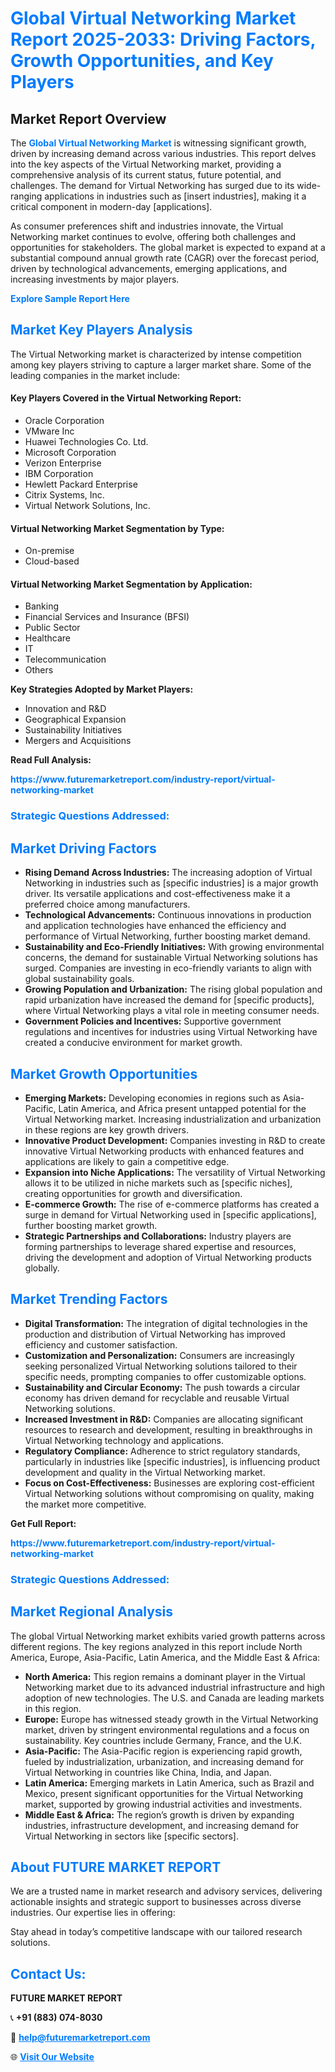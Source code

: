 <h1 style="color: #007BFF;">Global Virtual Networking Market Report 2025-2033: Driving Factors, Growth Opportunities, and Key Players</h1>

<section id="overview">
<h2>Market Report Overview</h2>
<p>The <a href="https://www.futuremarketreport.com/industry-report/virtual-networking-market" style="color: #007BFF; text-decoration: none;"><strong>Global Virtual Networking Market</strong></a> is witnessing significant growth, driven by increasing demand across various industries. This report delves into the key aspects of the Virtual Networking market, providing a comprehensive analysis of its current status, future potential, and challenges. The demand for Virtual Networking has surged due to its wide-ranging applications in industries such as [insert industries], making it a critical component in modern-day [applications].</p>
<p>As consumer preferences shift and industries innovate, the Virtual Networking market continues to evolve, offering both challenges and opportunities for stakeholders. The global market is expected to expand at a substantial compound annual growth rate (CAGR) over the forecast period, driven by technological advancements, emerging applications, and increasing investments by major players.</p>
</section>

<section id="overview">
<p><a href="https://www.futuremarketreport.com/request-sample/reportId=105303" style="color: #007BFF; text-decoration: none;"><strong>Explore Sample Report Here</strong></a></p>
</section>

<section id="key-players">
<h2 style="color: #007BFF;">Market Key Players Analysis</h2>
<p>The Virtual Networking market is characterized by intense competition among key players striving to capture a larger market share. Some of the leading companies in the market include:</p>
<h4>Key Players Covered in the Virtual Networking Report:</h4>
<ul><li>Oracle Corporation</li><li>VMware Inc</li><li>Huawei Technologies Co. Ltd.</li><li>Microsoft Corporation</li><li>Verizon Enterprise</li><li>IBM Corporation</li><li>Hewlett Packard Enterprise</li><li>Citrix Systems, Inc.</li><li>Virtual Network Solutions, Inc.</li></ul>
<h4>Virtual Networking Market Segmentation by Type:</h4>
<ul><li>On-premise</li><li>Cloud-based</li></ul>

<h4>Virtual Networking Market Segmentation by Application:</h4>
<ul><li>Banking</li><li>Financial Services and Insurance (BFSI)</li><li>Public Sector</li><li>Healthcare</li><li>IT</li><li>Telecommunication</li><li>Others</li></ul>
<p><strong>Key Strategies Adopted by Market Players:</strong></p>
<ul>
<li>Innovation and R&D</li>
<li>Geographical Expansion</li>
<li>Sustainability Initiatives</li>
<li>Mergers and Acquisitions</li>
</ul>
</section>

<section>
<p><strong>Read Full Analysis: </strong></p><a href="https://www.futuremarketreport.com/industry-report/virtual-networking-market" style="color: #007BFF; text-decoration: none;"><strong>https://www.futuremarketreport.com/industry-report/virtual-networking-market</strong></a>
<h3 style="color: #007BFF;">Strategic Questions Addressed:</h3>
</section>

<section id="driving-factors">
<h2 style="color: #007BFF;">Market Driving Factors</h2>
<ul>
<li><strong>Rising Demand Across Industries:</strong> The increasing adoption of Virtual Networking in industries such as [specific industries] is a major growth driver. Its versatile applications and cost-effectiveness make it a preferred choice among manufacturers.</li>
<li><strong>Technological Advancements:</strong> Continuous innovations in production and application technologies have enhanced the efficiency and performance of Virtual Networking, further boosting market demand.</li>
<li><strong>Sustainability and Eco-Friendly Initiatives:</strong> With growing environmental concerns, the demand for sustainable Virtual Networking solutions has surged. Companies are investing in eco-friendly variants to align with global sustainability goals.</li>
<li><strong>Growing Population and Urbanization:</strong> The rising global population and rapid urbanization have increased the demand for [specific products], where Virtual Networking plays a vital role in meeting consumer needs.</li>
<li><strong>Government Policies and Incentives:</strong> Supportive government regulations and incentives for industries using Virtual Networking have created a conducive environment for market growth.</li>
</ul>
</section>

<section id="growth-opportunities">
<h2 style="color: #007BFF;">Market Growth Opportunities</h2>
<ul>
<li><strong>Emerging Markets:</strong> Developing economies in regions such as Asia-Pacific, Latin America, and Africa present untapped potential for the Virtual Networking market. Increasing industrialization and urbanization in these regions are key growth drivers.</li>
<li><strong>Innovative Product Development:</strong> Companies investing in R&D to create innovative Virtual Networking products with enhanced features and applications are likely to gain a competitive edge.</li>
<li><strong>Expansion into Niche Applications:</strong> The versatility of Virtual Networking allows it to be utilized in niche markets such as [specific niches], creating opportunities for growth and diversification.</li>
<li><strong>E-commerce Growth:</strong> The rise of e-commerce platforms has created a surge in demand for Virtual Networking used in [specific applications], further boosting market growth.</li>
<li><strong>Strategic Partnerships and Collaborations:</strong> Industry players are forming partnerships to leverage shared expertise and resources, driving the development and adoption of Virtual Networking products globally.</li>
</ul>
</section>

<section id="trending-factors">
<h2 style="color: #007BFF;">Market Trending Factors</h2>
<ul>
<li><strong>Digital Transformation:</strong> The integration of digital technologies in the production and distribution of Virtual Networking has improved efficiency and customer satisfaction.</li>
<li><strong>Customization and Personalization:</strong> Consumers are increasingly seeking personalized Virtual Networking solutions tailored to their specific needs, prompting companies to offer customizable options.</li>
<li><strong>Sustainability and Circular Economy:</strong> The push towards a circular economy has driven demand for recyclable and reusable Virtual Networking solutions.</li>
<li><strong>Increased Investment in R&D:</strong> Companies are allocating significant resources to research and development, resulting in breakthroughs in Virtual Networking technology and applications.</li>
<li><strong>Regulatory Compliance:</strong> Adherence to strict regulatory standards, particularly in industries like [specific industries], is influencing product development and quality in the Virtual Networking market.</li>
<li><strong>Focus on Cost-Effectiveness:</strong> Businesses are exploring cost-efficient Virtual Networking solutions without compromising on quality, making the market more competitive.</li>
</ul>
</section>

<section>
<p><strong>Get Full Report: </strong></p><a href="https://www.futuremarketreport.com/industry-report/virtual-networking-market" style="color: #007BFF; text-decoration: none;"><strong>https://www.futuremarketreport.com/industry-report/virtual-networking-market</strong></a>
<h3 style="color: #007BFF;">Strategic Questions Addressed:</h3>
</section>


<section id="regional-analysis">
<h2 style="color: #007BFF;">Market Regional Analysis</h2>
<p>The global Virtual Networking market exhibits varied growth patterns across different regions. The key regions analyzed in this report include North America, Europe, Asia-Pacific, Latin America, and the Middle East & Africa:</p>
<ul>
<li><strong>North America:</strong> This region remains a dominant player in the Virtual Networking market due to its advanced industrial infrastructure and high adoption of new technologies. The U.S. and Canada are leading markets in this region.</li>
<li><strong>Europe:</strong> Europe has witnessed steady growth in the Virtual Networking market, driven by stringent environmental regulations and a focus on sustainability. Key countries include Germany, France, and the U.K.</li>
<li><strong>Asia-Pacific:</strong> The Asia-Pacific region is experiencing rapid growth, fueled by industrialization, urbanization, and increasing demand for Virtual Networking in countries like China, India, and Japan.</li>
<li><strong>Latin America:</strong> Emerging markets in Latin America, such as Brazil and Mexico, present significant opportunities for the Virtual Networking market, supported by growing industrial activities and investments.</li>
<li><strong>Middle East & Africa:</strong> The region’s growth is driven by expanding industries, infrastructure development, and increasing demand for Virtual Networking in sectors like [specific sectors].</li>
</ul>
</section>

<footer>
<h2 style="color: #007BFF;">About FUTURE MARKET REPORT</h2>
<p>We are a trusted name in market research and advisory services, delivering actionable insights and strategic support to businesses across diverse industries. Our expertise lies in offering:</p>

<p>Stay ahead in today’s competitive landscape with our tailored research solutions.</p>

<h2 style="color: #007BFF;">Contact Us:</h2>
<p><strong>FUTURE MARKET REPORT</strong></p>
<p>📞 <strong>+91 (883) 074-8030</strong></p>
<p>📧 <strong><a href="mailto:help@futuremarketreport.com" style="color: #007BFF;">help@futuremarketreport.com</a></strong></p>
<p>🌐 <strong><a href="https://www.futuremarketreport.com/" style="color: #007BFF;">Visit Our Website</a></strong></p>
</footer>